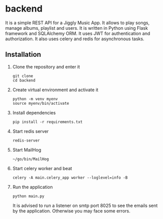 # backend

 It is a simple REST API for a Jiggly Music App. It allows to play songs, manage albums, playlist and users. It is written in Python using Flask framework and SQLAlchemy ORM. It uses JWT for authentication and authorization. It also uses celery and redis for asynchronous tasks.


## Installation

1. Clone the repository and enter it

    ```
    git clone
    cd backend
    ```

2. Create virtual environment and activate it

    ```
    python -m venv myenv
    source myenv/bin/activate
   ```

4. Install dependencies

    ```
    pip install -r requirements.txt
    ```

5. Start redis server

    ```
    redis-server
    ```
    
6. Start MailHog

   ```
   ~/go/bin/MailHog
   ```
   
7. Start celery worker and beat

    ```
    celery -A main.celery_app worker --loglevel=info -B
    ```

8. Run the application

    ```
    python main.py
    ```
    
    It is advised to run a listener on smtp port 8025 to see the emails sent by the application. Otherwise you may face some errors.
